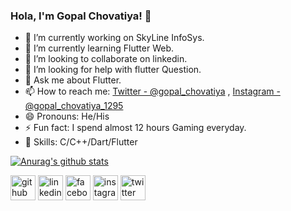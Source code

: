 ### Hola, I'm Gopal Chovatiya!  👋

- 🔭 I’m currently working on SkyLine InfoSys.
- 🌱 I’m currently learning Flutter Web.
- 👯 I’m looking to collaborate on linkedin.
- 🤔 I’m looking for help with flutter Question.
- 💬 Ask me about Flutter.
- 📫 How to reach me: [Twitter - @gopal_chovatiya](https://twitter.com/gopal_chovatiya) , [Instagram - @gopal_chovatiya_1295](https://www.instagram.com/gopal_chovatiya_1295/)
- 😄 Pronouns: He/His
- ⚡ Fun fact: I spend almost 12 hours Gaming everyday.
- 📖 Skills: C/C++/Dart/Flutter

[![Anurag's github stats](https://github-readme-stats.vercel.app/api?username=gops1295)](https://github.com/anuraghazra/github-readme-stats)







[<img src='https://cdn.jsdelivr.net/npm/simple-icons@3.0.1/icons/github.svg' alt='github' height='40'>](https://github.com/https://github.com/gops1295)    [<img src='https://cdn.jsdelivr.net/npm/simple-icons@3.0.1/icons/linkedin.svg' alt='linkedin' height='40'>](https://www.linkedin.com/in/https://www.linkedin.com/in/gopal-chovatiya-a1a353122//)  [<img src='https://cdn.jsdelivr.net/npm/simple-icons@3.0.1/icons/facebook.svg' alt='facebook' height='40'>](https://www.facebook.com/https://www.facebook.com/gopal.chovatiya.3/)  [<img src='https://cdn.jsdelivr.net/npm/simple-icons@3.0.1/icons/instagram.svg' alt='instagram' height='40'>](https://www.instagram.com/https://www.instagram.com/gopal_chovatiya_1295//)  [<img src='https://cdn.jsdelivr.net/npm/simple-icons@3.0.1/icons/twitter.svg' alt='twitter' height='40'>](https://twitter.com/https://twitter.com/gopal_chovatiya)  


